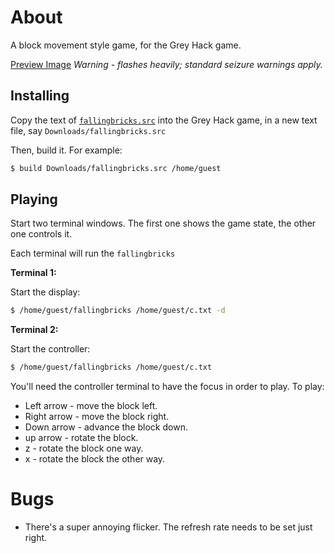 # About

A block movement style game, for the Grey Hack game.

[Preview Image](falling-bricks.gif) *Warning - flashes heavily; standard seizure warnings apply.*


## Installing

Copy the text of [`fallingbricks.src`](fallingbricks.src) into the Grey Hack game, in a new text file, say `Downloads/fallingbricks.src`

Then, build it.  For example:

```bash
$ build Downloads/fallingbricks.src /home/guest
```


## Playing

Start two terminal windows.  The first one shows the game state, the other one controls it.

Each terminal will run the `fallingbricks`

**Terminal 1:**

Start the display:

```bash
$ /home/guest/fallingbricks /home/guest/c.txt -d
```

**Terminal 2:**

Start the controller:

```bash
$ /home/guest/fallingbricks /home/guest/c.txt
```

You'll need the controller terminal to have the focus in order to play.  To play:

* Left arrow - move the block left.
* Right arrow - move the block right.
* Down arrow - advance the block down.
* up arrow - rotate the block.
* z - rotate the block one way.
* x - rotate the block the other way.


# Bugs

* There's a super annoying flicker.  The refresh rate needs to be set just right.
